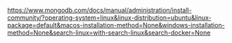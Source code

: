 https://www.mongodb.com/docs/manual/administration/install-community/?operating-system=linux&linux-distribution=ubuntu&linux-package=default&macos-installation-method=None&windows-installation-method=None&search-linux=with-search-linux&search-docker=None
